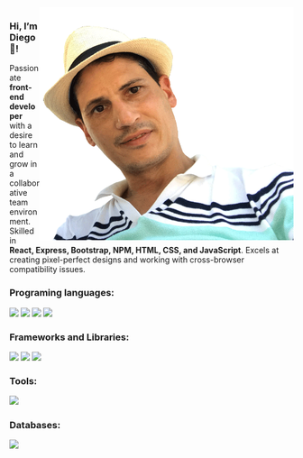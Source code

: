 <img src="https://github.com/DIegoRCA/DIegoRCA/blob/main/diego.png" align="right"  width="450"/>

### Hi, I’m Diego 👋!
Passionate **front-end developer** with a desire to learn and grow in a collaborative team environment. Skilled in **React, Express, Bootstrap, NPM, HTML, CSS, and JavaScript**. Excels at creating pixel-perfect designs and working with cross-browser compatibility issues. 

### Programing languages:
<p>
  <img src="https://img.shields.io/badge/HTML5-E34F26?style=for-the-badge&logo=html5&logoColor=white" />
  <img src="https://img.shields.io/badge/CSS3-1572B6?style=for-the-badge&logo=css3&logoColor=white" />
  <img src="https://img.shields.io/badge/JavaScript-323330?style=for-the-badge&logo=javascript&logoColor=F7DF1E" />
  <img src="https://img.shields.io/badge/json-5E5C5C?style=for-the-badge&logo=json&logoColor=white" />
</p>

### Frameworks and Libraries:
<p>
  <img src="https://img.shields.io/badge/Node.js-339933?style=for-the-badge&logo=nodedotjs&logoColor=white" />
  <img src="https://img.shields.io/badge/React-20232A?style=for-the-badge&logo=react&logoColor=61DAFB" />
  <img src="https://img.shields.io/badge/Bootstrap-563D7C?style=for-the-badge&logo=bootstrap&logoColor=white" />
</p>

### Tools:
<p>
  <img src="https://img.shields.io/badge/Visual_Studio_Code-0078D4?style=for-the-badge&logo=visual%20studio%20code&logoColor=white" />
</p>

### Databases:
<p>
  <img src="https://img.shields.io/badge/MySQL-00000F?style=for-the-badge&logo=mysql&logoColor=white" />
</p>

<!---
DIegoRCA/DIegoRCA is a ✨ special ✨ repository because its `README.md` (this file) appears on your GitHub profile.
You can click the Preview link to take a look at your changes.
--->
